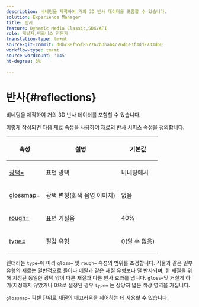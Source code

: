 ```yaml
---
description: 비네팅을 제작하여 거의 3D 반사 데이터를 포함할 수 있습니다.
solution: Experience Manager
title: 반사
feature: Dynamic Media Classic,SDK/API
role: 개발자,비즈니스 전문가
translation-type: tm+mt
source-git-commit: d0bc88f55f857762b3bab4c76d1e3f3dd2733d60
workflow-type: tm+mt
source-wordcount: '145'
ht-degree: 3%

---
```



# 반사{#reflections}

비네팅을 제작하여 거의 3D 반사 데이터를 포함할 수 있습니다.

이렇게 작성되면 다음 재료 속성을 사용하여 재료의 반사 서피스 속성을 정의합니다.

<table id="table_8769C726A17E412FB41F7CB87690B1FE"> 
 <thead> 
  <tr> 
   <th class="entry"> <p>속성 </p> </th> 
   <th class="entry"> <p>설명 </p> </th> 
   <th class="entry"> <p>기본값 </p> </th> 
  </tr> 
 </thead>
 <tbody> 
  <tr> 
   <td> <p><a href="../../../../../../ir-api/http-protocol/image-rendering-api-ref/c-ir-http-protocol-ref/c-ir-http-protocol-command-reference/r-ir-http-gloss.md#reference-325aef2ee51e4e1584a06047427340ca" type="reference" format="dita" scope="local"> <span class="codeph"> 광택=</span> </a> </p> </td> 
   <td> <p>표면 광택 </p> </td> 
   <td> <p>비네팅에서 </p> </td> 
  </tr> 
  <tr> 
   <td> <p> <a href="../../../../../../ir-api/http-protocol/image-rendering-api-ref/c-ir-http-protocol-ref/c-ir-http-protocol-command-reference/r-ir-glossmap.md#reference-99940148ae6a401482b2d03c68530f3a" type="reference" format="dita" scope="local"> <span class="codeph"> glossmap=  </span> </a> </p> </td> 
   <td> <p>광택 변형(회색 음영 이미지) </p> </td> 
   <td> <p>없음 </p> </td> 
  </tr> 
  <tr> 
   <td> <p> <a href="../../../../../../ir-api/http-protocol/image-rendering-api-ref/c-ir-http-protocol-ref/c-ir-http-protocol-command-reference/r-ir-rough.md#reference-00add846b09f4dc39420bda1ca414180" type="reference" format="dita" scope="local"> <span class="codeph"> rough=  </span> </a> </p> </td> 
   <td> <p>표면 거칠음 </p> </td> 
   <td> <p>40% </p> </td> 
  </tr> 
  <tr> 
   <td> <p> <a href="../../../../../../ir-api/http-protocol/image-rendering-api-ref/c-ir-http-protocol-ref/c-ir-http-protocol-command-reference/r-ir-http-type.md#reference-128c7de89e2d46838019b560f3f84a35" type="reference" format="dita" scope="local"> <span class="codeph"> type=</span> </a> </p> </td> 
   <td> <p>질감 유형 </p> </td> 
   <td> <p>0(알 수 없음) </p> </td> 
  </tr> 
 </tbody> 
</table>

렌더러는 `type=`에 따라 `gloss=` 및 `rough=` 속성의 범위를 조정합니다. 직물과 같은 일부 유형의 재료는 일반적으로 돌이나 메탈과 같은 재질 유형보다 덜 반사되며, 한 재질을 위해 지정된 동일한 광택 양이 다른 재질과 다른 반사 효과를 냅니다. `gloss=`및 거칠게 하기(지정하지 않았거나 0으로 설정된 경우 `type=` 는 상당히 넓은 색상 영역을 가집니다.

`glossmap=` 픽셀 단위로 재질의 매끄러움을 제어하는 데 사용할 수 있습니다.
